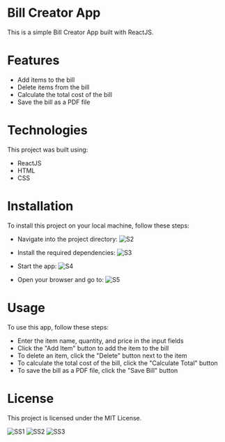 # Bill Creator App
This is a simple Bill Creator App built with ReactJS.

# Features
- Add items to the bill
- Delete items from the bill
- Calculate the total cost of the bill
- Save the bill as a PDF file
# Technologies
This project was built using:

- ReactJS
- HTML
- CSS
# Installation
To install this project on your local machine, follow these steps:

- Navigate into the project directory:
![S2](https://user-images.githubusercontent.com/124572978/218463368-5470e52a-0103-4f51-a430-f1399c149957.jpg)

- Install the required dependencies:
![S3](https://user-images.githubusercontent.com/124572978/218463420-9efd9cb6-3a42-4113-a894-270bf550347c.jpg)

- Start the app:
![S4](https://user-images.githubusercontent.com/124572978/218463583-6679c39f-030d-476d-8c4e-547ac49939ce.jpg)

- Open your browser and go to:
![S5](https://user-images.githubusercontent.com/124572978/218463644-08c713cb-946b-47ad-b627-c83b3ba90357.jpg)

# Usage
To use this app, follow these steps:

- Enter the item name, quantity, and price in the input fields
- Click the "Add Item" button to add the item to the bill
- To delete an item, click the "Delete" button next to the item
- To calculate the total cost of the bill, click the "Calculate Total" button
- To save the bill as a PDF file, click the "Save Bill" button

# License
This project is licensed under the MIT License.

![SS1](https://user-images.githubusercontent.com/124572978/218464326-a39d7139-7d77-4c8f-a4e2-fc282cc11333.jpg)
![SS2](https://user-images.githubusercontent.com/124572978/218464347-983fa6cf-1e1e-4f79-b420-55d69baa2e84.jpg)
![SS3](https://user-images.githubusercontent.com/124572978/218464371-7d3350e6-b6fe-4fc8-b057-a08314345219.jpg)

